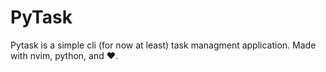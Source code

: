 # PyTask
Pytask is a simple cli (for now at least) task managment application.
Made with nvim, python, and ❤️.
